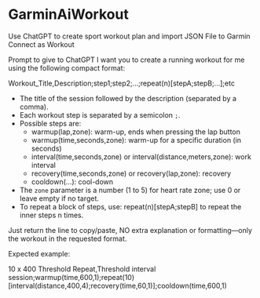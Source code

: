 # GarminAiWorkout
Use ChatGPT to create sport workout plan and import JSON File to Garmin Connect as Workout


Prompt to give to ChatGPT
I want you to create a running workout for me using the following compact format:

Workout_Title,Description;step1;step2;...;repeat(n)[stepA;stepB;...];etc

- The title of the session followed by the description (separated by a comma).
- Each workout step is separated by a semicolon `;`.
- Possible steps are:
    - warmup(lap,zone): warm-up, ends when pressing the lap button
    - warmup(time,seconds,zone): warm-up for a specific duration (in seconds)
    - interval(time,seconds,zone) or interval(distance,meters,zone): work interval
    - recovery(time,seconds,zone) or recovery(lap,zone): recovery
    - cooldown(...): cool-down
- The `zone` parameter is a number (1 to 5) for heart rate zone; use 0 or leave empty if no target.
- To repeat a block of steps, use: repeat(n)[stepA;stepB] to repeat the inner steps n times.

Just return the line to copy/paste, NO extra explanation or formatting—only the workout in the requested format.

Expected example:

10 x 400 Threshold Repeat,Threshold interval session;warmup(time,600,1);repeat(10)[interval(distance,400,4);recovery(time,60,1)];cooldown(time,600,1)
